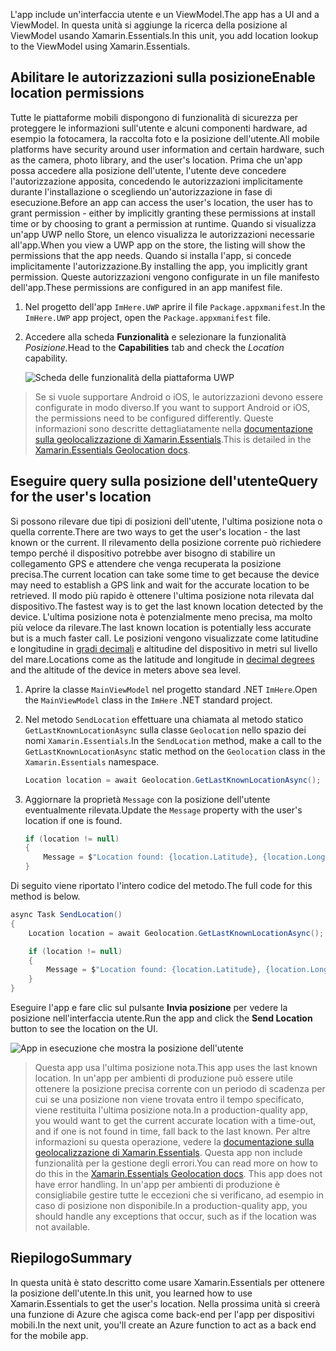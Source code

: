 <span data-ttu-id="0dd2f-101">L'app include un'interfaccia utente e un ViewModel.</span><span class="sxs-lookup"><span data-stu-id="0dd2f-101">The app has a UI and a ViewModel.</span></span> <span data-ttu-id="0dd2f-102">In questa unità si aggiunge la ricerca della posizione al ViewModel usando Xamarin.Essentials.</span><span class="sxs-lookup"><span data-stu-id="0dd2f-102">In this unit, you add location lookup to the ViewModel using Xamarin.Essentials.</span></span>

## <a name="enable-location-permissions"></a><span data-ttu-id="0dd2f-103">Abilitare le autorizzazioni sulla posizione</span><span class="sxs-lookup"><span data-stu-id="0dd2f-103">Enable location permissions</span></span>

<span data-ttu-id="0dd2f-104">Tutte le piattaforme mobili dispongono di funzionalità di sicurezza per proteggere le informazioni sull'utente e alcuni componenti hardware, ad esempio la fotocamera, la raccolta foto e la posizione dell'utente.</span><span class="sxs-lookup"><span data-stu-id="0dd2f-104">All mobile platforms have security around user information and certain hardware, such as the camera, photo library, and the user's location.</span></span> <span data-ttu-id="0dd2f-105">Prima che un'app possa accedere alla posizione dell'utente, l'utente deve concedere l'autorizzazione apposita, concedendo le autorizzazioni implicitamente durante l'installazione o scegliendo un'autorizzazione in fase di esecuzione.</span><span class="sxs-lookup"><span data-stu-id="0dd2f-105">Before an app can access the user's location, the user has to grant permission - either by implicitly granting these permissions at install time or by choosing to grant a permission at runtime.</span></span> <span data-ttu-id="0dd2f-106">Quando si visualizza un'app UWP nello Store, un elenco visualizza le autorizzazioni necessarie all'app.</span><span class="sxs-lookup"><span data-stu-id="0dd2f-106">When you view a UWP app on the store, the listing will show the permissions that the app needs.</span></span> <span data-ttu-id="0dd2f-107">Quando si installa l'app, si concede implicitamente l'autorizzazione.</span><span class="sxs-lookup"><span data-stu-id="0dd2f-107">By installing the app, you implicitly grant permission.</span></span> <span data-ttu-id="0dd2f-108">Queste autorizzazioni vengono configurate in un file manifesto dell'app.</span><span class="sxs-lookup"><span data-stu-id="0dd2f-108">These permissions are configured in an app manifest file.</span></span>

1. <span data-ttu-id="0dd2f-109">Nel progetto dell'app `ImHere.UWP` aprire il file `Package.appxmanifest`.</span><span class="sxs-lookup"><span data-stu-id="0dd2f-109">In the `ImHere.UWP` app project, open the `Package.appxmanifest` file.</span></span>

1. <span data-ttu-id="0dd2f-110">Accedere alla scheda **Funzionalità** e selezionare la funzionalità *Posizione*.</span><span class="sxs-lookup"><span data-stu-id="0dd2f-110">Head to the **Capabilities** tab and check the *Location* capability.</span></span>

    ![Scheda delle funzionalità della piattaforma UWP](../media/4-uwp-location-capability.png)

> <span data-ttu-id="0dd2f-112">Se si vuole supportare Android o iOS, le autorizzazioni devono essere configurate in modo diverso.</span><span class="sxs-lookup"><span data-stu-id="0dd2f-112">If you want to support Android or iOS, the permissions need to be configured differently.</span></span> <span data-ttu-id="0dd2f-113">Queste informazioni sono descritte dettagliatamente nella [documentazione sulla geolocalizzazione di Xamarin.Essentials](https://docs.microsoft.com/xamarin/essentials/geolocation?tabs=android#getting-started).</span><span class="sxs-lookup"><span data-stu-id="0dd2f-113">This is detailed in the [Xamarin.Essentials Geolocation docs](https://docs.microsoft.com/xamarin/essentials/geolocation?tabs=android#getting-started).</span></span>

## <a name="query-for-the-users-location"></a><span data-ttu-id="0dd2f-114">Eseguire query sulla posizione dell'utente</span><span class="sxs-lookup"><span data-stu-id="0dd2f-114">Query for the user's location</span></span>

<span data-ttu-id="0dd2f-115">Si possono rilevare due tipi di posizioni dell'utente, l'ultima posizione nota o quella corrente.</span><span class="sxs-lookup"><span data-stu-id="0dd2f-115">There are two ways to get the user's location - the last known or the current.</span></span> <span data-ttu-id="0dd2f-116">Il rilevamento della posizione corrente può richiedere tempo perché il dispositivo potrebbe aver bisogno di stabilire un collegamento GPS e attendere che venga recuperata la posizione precisa.</span><span class="sxs-lookup"><span data-stu-id="0dd2f-116">The current location can take some time to get because the device may need to establish a GPS link and wait for the accurate location to be retrieved.</span></span> <span data-ttu-id="0dd2f-117">Il modo più rapido è ottenere l'ultima posizione nota rilevata dal dispositivo.</span><span class="sxs-lookup"><span data-stu-id="0dd2f-117">The fastest way is to get the last known location detected by the device.</span></span> <span data-ttu-id="0dd2f-118">L'ultima posizione nota è potenzialmente meno precisa, ma molto più veloce da rilevare.</span><span class="sxs-lookup"><span data-stu-id="0dd2f-118">The last known location is potentially less accurate but is a much faster call.</span></span> <span data-ttu-id="0dd2f-119">Le posizioni vengono visualizzate come latitudine e longitudine in [gradi decimali](https://en.wikipedia.org/wiki/Decimal_degrees) e altitudine del dispositivo in metri sul livello del mare.</span><span class="sxs-lookup"><span data-stu-id="0dd2f-119">Locations come as the latitude and longitude in [decimal degrees](https://en.wikipedia.org/wiki/Decimal_degrees) and the altitude of the device in meters above sea level.</span></span>

1. <span data-ttu-id="0dd2f-120">Aprire la classe `MainViewModel` nel progetto standard .NET `ImHere`.</span><span class="sxs-lookup"><span data-stu-id="0dd2f-120">Open the `MainViewModel` class in the `ImHere` .NET standard project.</span></span>

1. <span data-ttu-id="0dd2f-121">Nel metodo `SendLocation` effettuare una chiamata al metodo statico `GetLastKnownLocationAsync` sulla classe `Geolocation` nello spazio dei nomi `Xamarin.Essentials`.</span><span class="sxs-lookup"><span data-stu-id="0dd2f-121">In the `SendLocation` method, make a call to the `GetLastKnownLocationAsync` static method on the `Geolocation` class in the `Xamarin.Essentials` namespace.</span></span>

    ```csharp
    Location location = await Geolocation.GetLastKnownLocationAsync();
    ```

1. <span data-ttu-id="0dd2f-122">Aggiornare la proprietà `Message` con la posizione dell'utente eventualmente rilevata.</span><span class="sxs-lookup"><span data-stu-id="0dd2f-122">Update the `Message` property with the user's location if one is found.</span></span>

    ```csharp
    if (location != null)
    {
        Message = $"Location found: {location.Latitude}, {location.Longitude}.";
    }
    ```

<span data-ttu-id="0dd2f-123">Di seguito viene riportato l'intero codice del metodo.</span><span class="sxs-lookup"><span data-stu-id="0dd2f-123">The full code for this method is below.</span></span>

```csharp
async Task SendLocation()
{
    Location location = await Geolocation.GetLastKnownLocationAsync();

    if (location != null)
    {
        Message = $"Location found: {location.Latitude}, {location.Longitude}.";
    }
}
```

<span data-ttu-id="0dd2f-124">Eseguire l'app e fare clic sul pulsante **Invia posizione** per vedere la posizione nell'interfaccia utente.</span><span class="sxs-lookup"><span data-stu-id="0dd2f-124">Run the app and click the **Send Location** button to see the location on the UI.</span></span>

![App in esecuzione che mostra la posizione dell'utente](../media/4-running-app-showing-location.png)

> <span data-ttu-id="0dd2f-126">Questa app usa l'ultima posizione nota.</span><span class="sxs-lookup"><span data-stu-id="0dd2f-126">This app uses the last known location.</span></span> <span data-ttu-id="0dd2f-127">In un'app per ambienti di produzione può essere utile ottenere la posizione precisa corrente con un periodo di scadenza per cui se una posizione non viene trovata entro il tempo specificato, viene restituita l'ultima posizione nota.</span><span class="sxs-lookup"><span data-stu-id="0dd2f-127">In a production-quality app, you would want to get the current accurate location with a time-out, and if one is not found in time, fall back to the last known.</span></span> <span data-ttu-id="0dd2f-128">Per altre informazioni su questa operazione, vedere la [documentazione sulla geolocalizzazione di Xamarin.Essentials](https://docs.microsoft.com/xamarin/essentials/geolocation?tabs=uwp#using-geolocation). Questa app non include funzionalità per la gestione degli errori.</span><span class="sxs-lookup"><span data-stu-id="0dd2f-128">You can read more on how to do this in the [Xamarin.Essentials Geolocation docs](https://docs.microsoft.com/xamarin/essentials/geolocation?tabs=uwp#using-geolocation). This app does not have error handling.</span></span> <span data-ttu-id="0dd2f-129">In un'app per ambienti di produzione è consigliabile gestire tutte le eccezioni che si verificano, ad esempio in caso di posizione non disponibile.</span><span class="sxs-lookup"><span data-stu-id="0dd2f-129">In a production-quality app, you should handle any exceptions that occur, such as if the location was not available.</span></span>

## <a name="summary"></a><span data-ttu-id="0dd2f-130">Riepilogo</span><span class="sxs-lookup"><span data-stu-id="0dd2f-130">Summary</span></span>

<span data-ttu-id="0dd2f-131">In questa unità è stato descritto come usare Xamarin.Essentials per ottenere la posizione dell'utente.</span><span class="sxs-lookup"><span data-stu-id="0dd2f-131">In this unit, you learned how to use Xamarin.Essentials to get the user's location.</span></span> <span data-ttu-id="0dd2f-132">Nella prossima unità si creerà una funzione di Azure che agisca come back-end per l'app per dispositivi mobili.</span><span class="sxs-lookup"><span data-stu-id="0dd2f-132">In the next unit, you'll create an Azure function to act as a back end for the mobile app.</span></span>